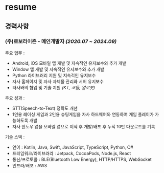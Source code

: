 # resume

## 경력사항
### (주)로보라이즌 - 메인개발자 *(2020.07 ~ 2024.09)*

주요 업무 :
- Android, iOS 모바일 앱 개발 및 지속적인 유지보수와 추가 개발
- Window 앱 개발 및 지속적인 유지보수와 추가 개발
- Python 라이브러리 지원 및 지속적인 유지보수
- 자사 홈페이지 및 자사 자체몰 관리와 서버 유지보수
- 타사와의 협업 및 기술 지원  *(KT, 코들, 알로봇)*

주요 성과 :
- STT(Speech-to-Text) 정확도 개선
- 1인용 레이싱 게임과 2인용 슈팅게임을 자사 하드웨어와 연동하여 게임 플레이가 가능하도록 개발
- 자사 윈도우 앱을 모바일 앱으로 이식 후 개발/배포 후 누적 10만 다운로드를 기록

기술 스택 :
- 언어 : Kotlin, Java, Swift, JavaScript, TypeScript, Python, C#
- 프레임워크/라이브러리 : Jetpack, CocoaPods, Node.js, React
- 통신/프로토콜 : BLE(Bluetooth Low Energy), HTTP/HTTPS, WebSocket
- 인프라/배포 : AWS
